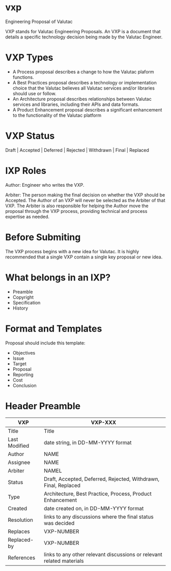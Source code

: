 # vxp
Engineering Proposal of Valutac

VXP stands for Valutac Engineering Proposals. An VXP is a document that details a specific technology decision being made by the Valutac Engineer.

# VXP Types

- A Process proposal describes a change to how the Valutac plaform functions.
- A Best Practices proposal describes a technology or implementation choice that the Valutac believes all Valutac services and/or libraries should use or follow.
- An Architecture proposal describes relationships between Valutac services and libraries, including their APIs and data formats.
- A Product Enhancement proposal describes a significant enhancement to the functionality of the Valutac platform

# VXP Status

Draft | Accepted | Deferred | Rejected | Withdrawn | Final | Replaced

# IXP Roles

Author: Engineer who writes the VXP.

Arbiter: The person making the final decision on whether the VXP should be Accepted. The Author of an VXP will never be selected as the Arbiter of that VXP. The Arbiter is also responsible for helping the Author move the proposal through the VXP process, providing technical and process expertise as needed. 

# Before Submiting

The VXP process begins with a new idea for Valutac. It is highly recommended that a single VXP contain a single key proposal or new idea.

# What belongs in an IXP?

- Preamble
- Copyright
- Specification
- History

# Format and Templates
Proposal should include this template:

- Objectives
- Issue
- Target
- Proposal
- Reporting
- Cost
- Conclusion


# Header Preamble

| VXP           | VXP-XXX                             |
|---------------|-------------------------------------|
| Title         | Title                               |
| Last Modified | date string, in DD-MM-YYYY format   |
| Author        | NAME                         |
| Assignee      | NAME                         |
| Arbiter       | NAMEL                         |
| Status        | Draft, Accepted, Deferred, Rejected, Withdrawn, Final, Replaced               |
| Type          | Architecture, Best Practice, Process, Product Enhancement                     |
| Created       | date created on, in DD-MM-YYYY format                                         |
| Resolution    | links to any discussions where the final status was decided                   |
| Replaces      | VXP-NUMBER                          |
| Replaced-by   | VXP-NUMBER                          |
| References    | links to any other relevant discussions or relevant related materials         |



